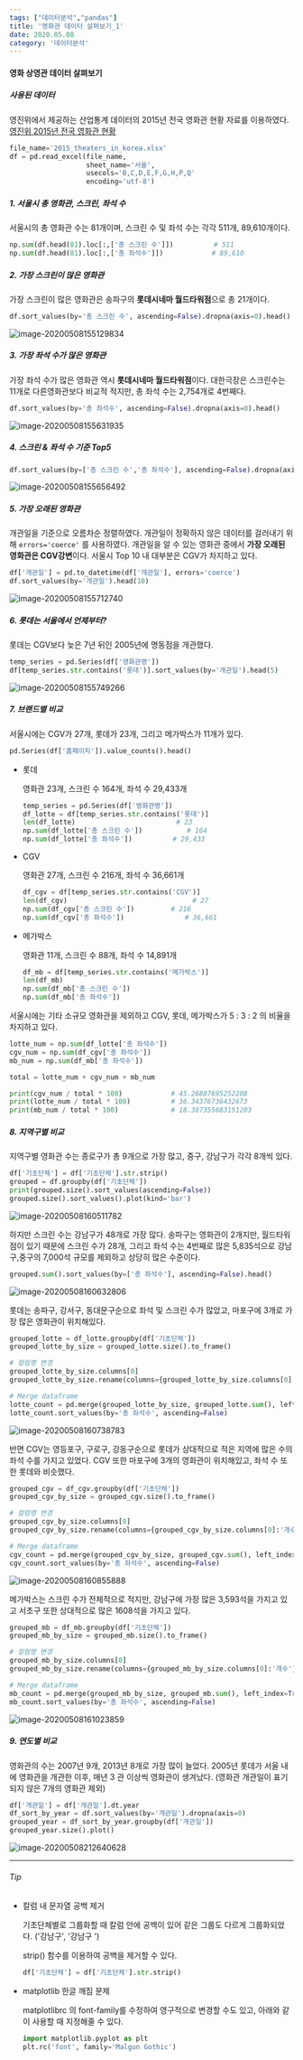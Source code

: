 ```yaml
---
tags: ["데이터분석","pandas"]
title: '영화관 데이터 살펴보기_1'
date: 2020.05.08
category: '데이터분석'
---
```




#### 영화 상영관 데이터 살펴보기



##### 사용된 데이터

영진위에서 제공하는 산업통계 데이터의 2015년 전국 영화관 현황 자료를 이용하였다.  [영진위 2015년 전국 영화관 현황](https://www.kofic.or.kr/kofic/business/board/selectBoardDetail.do?boardNumber=2)

```python
file_name='2015_theaters_in_korea.xlsx'
df = pd.read_excel(file_name,
                   sheet_name='서울',
                   usecols='B,C,D,E,F,G,H,P,Q'
                   encoding='utf-8')
```



##### 1. 서울시 총 영화관, 스크린, 좌석 수

서울시의 총 영화관 수는 81개이며, 스크린 수 및 좌석 수는 각각 511개,  89,610개이다. 

```python
np.sum(df.head(81).loc[:,['총 스크린 수']])			# 511
np.sum(df.head(81).loc[:,['총 좌석수']])			# 89,610 
```



##### 2. 가장 스크린이 많은 영화관

가장 스크린이 많은 영화관은 송파구의 **롯데시네마 월드타워점**으로 총 21개이다. 

```python
df.sort_values(by='총 스크린 수', ascending=False).dropna(axis=0).head()
```

![image-20200508155129834](../upload/image-20200508155129834.png)



##### 3. 가장 좌석 수가 많은 영화관

가장 좌석 수가 많은 영화관 역시 **롯데시네마 월드타워점**이다. 대한극장은 스크린수는 11개로 다른영화관보다 비교적 적지만, 총 좌석 수는 2,754개로 4번째다.

```python
df.sort_values(by='총 좌석수', ascending=False).dropna(axis=0).head()
```

![image-20200508155631935](../../../Users/dgjun/Desktop/memos/upload/image-20200508155631935.png)



##### 4. 스크린 & 좌석 수 기준 Top5

```python
df.sort_values(by=['총 스크린 수','총 좌석수'], ascending=False).dropna(axis=0).head()
```

![image-20200508155656492](../upload/image-20200508155656492.png)



##### 5. 가장 오래된 영화관

개관일을 기준으로 오름차순 정렬하였다. 개관일이 정확하지 않은 데이터를 걸러내기 위해 `errors='coerce'` 를 사용하였다. 개관일을 알 수 있는 영화관 중에서 **가장 오래된 영화관은 CGV강변**이다.  서울시 Top 10 내 대부분은 CGV가 차지하고 있다.

```python
df['개관일'] = pd.to_datetime(df['개관일'], errors='coerce')
df.sort_values(by='개관일').head(10)
```

![image-20200508155712740](../upload/image-20200508155712740.png)



##### 6. 롯데는 서울에서 언제부터?

롯데는 CGV보다 늦은 7년 뒤인 2005년에 명동점을 개관했다.

```python
temp_series = pd.Series(df['영화관명'])
df[temp_series.str.contains('롯데')].sort_values(by='개관일').head(5)
```

![image-20200508155749266](../upload/image-20200508155749266.png)



##### 7. 브랜드별 비교

서울시에는 CGV가 27개, 롯데가 23개, 그리고 메가박스가 11개가 있다.

```python
pd.Series(df['홈페이지']).value_counts().head()
```

- 롯데

  영화관 23개, 스크린 수 164개, 좌석 수 29,433개

  ```python
  temp_series = pd.Series(df['영화관명'])
  df_lotte = df[temp_series.str.contains('롯데')]
  len(df_lotte)							# 23
  np.sum(df_lotte['총 스크린 수'])			# 164
  np.sum(df_lotte['총 좌석수'])			 # 29,433
  ```

- CGV

  영화관 27개, 스크린 수 216개, 좌석 수 36,661개

  ```python
  df_cgv = df[temp_series.str.contains('CGV')]
  len(df_cgv)								# 27
  np.sum(df_cgv['총 스크린 수'])			# 216
  np.sum(df_cgv['총 좌석수'])				# 36,661 
  ```

- 메가박스

  영화관 11개, 스크린 수 88개, 좌석 수 14,891개

  ```python
  df_mb = df[temp_series.str.contains('메가박스')]
  len(df_mb)
  np.sum(df_mb['총 스크린 수'])
  np.sum(df_mb['총 좌석수'])
  ```

서울시에는 기타 소규모 영화관을 제외하고 CGV, 롯데, 메가박스가 5 : 3 : 2 의 비율을 차지하고 있다.

 ```python
lotte_num = np.sum(df_lotte['총 좌석수'])
cgv_num = np.sum(df_cgv['총 좌석수'])
mb_num = np.sum(df_mb['총 좌석수'])

total = lotte_num + cgv_num + mb_num

print(cgv_num / total * 100)			# 45.26887695252208
print(lotte_num / total * 100)			# 36.34376736432673
print(mb_num / total * 100)				# 18.387355683151203
 ```



##### 8. 지역구별 비교 

지역구별 영화관 수는 종로구가 총 9개으로 가장 많고, 중구, 강남구가 각각 8개씩 있다.

```python
df['기초단체'] = df['기초단체'].str.strip()
grouped = df.groupby(df['기초단체'])
print(grouped.size().sort_values(ascending=False))
grouped.size().sort_values().plot(kind='bar')
```

![image-20200508160511782](../upload/image-20200508160511782.png)



하지만 스크린 수는 강남구가 48개로 가장 많다. 송파구는 영화관이 2개지만, 월드타워점이 있기 때문에 스크린 수가 28개, 그리고 좌석 수는 4번째로 많은 5,835석으로 강남구,중구의 7,000석 규모를 제외하고 상당히 많은 수준이다.

```python
grouped.sum().sort_values(by=['총 좌석수'], ascending=False).head()
```

![image-20200508160632806](../upload/image-20200508160632806.png)



롯데는 송파구, 강서구, 동대문구순으로 좌석 및 스크린 수가 많았고, 마포구에 3개로 가장 많은 영화관이 위치해있다. 

```python
grouped_lotte = df_lotte.groupby(df['기초단체'])
grouped_lotte_by_size = grouped_lotte.size().to_frame()

# 컬럼명 변경
grouped_lotte_by_size.columns[0]
grouped_lotte_by_size.rename(columns={grouped_lotte_by_size.columns[0]:'개수'}, inplace=True)

# Merge dataframe
lotte_count = pd.merge(grouped_lotte_by_size, grouped_lotte.sum(), left_index=True, right_index=True)
lotte_count.sort_values(by='총 좌석수', ascending=False)
```

![image-20200508160738783](../upload/image-20200508160738783.png)



반면 CGV는 영등포구, 구로구, 강동구순으로 롯데가 상대적으로 적은 지역에 많은 수의 좌석 수를 가지고 있었다.  CGV 또한 마포구에 3개의 영화관이 위치해있고, 좌석 수 또한 롯데와 비슷했다.

```python
grouped_cgv = df_cgv.groupby(df['기초단체'])
grouped_cgv_by_size = grouped_cgv.size().to_frame()

# 컬럼명 변경
grouped_cgv_by_size.columns[0]
grouped_cgv_by_size.rename(columns={grouped_cgv_by_size.columns[0]:'개수'}, inplace=True)

# Merge dataframe
cgv_count = pd.merge(grouped_cgv_by_size, grouped_cgv.sum(), left_index=True, right_index=True)
cgv_count.sort_values(by='총 좌석수', ascending=False)
```

![image-20200508160855888](../upload/image-20200508160855888.png)



메가박스는 스크린 수가 전체적으로 적지만, 강남구에 가장 많은 3,593석을 가지고 있고 서초구 또한 상대적으로 많은 1608석을 가지고 있다. 

```python
grouped_mb = df_mb.groupby(df['기초단체'])
grouped_mb_by_size = grouped_mb.size().to_frame()

# 컬럼명 변경
grouped_mb_by_size.columns[0]
grouped_mb_by_size.rename(columns={grouped_mb_by_size.columns[0]:'개수'}, inplace=True)

# Merge dataframe
mb_count = pd.merge(grouped_mb_by_size, grouped_mb.sum(), left_index=True, right_index=True)
mb_count.sort_values(by='총 좌석수', ascending=False)
```

![image-20200508161023859](../upload/image-20200508161023859.png)

##### 9. 연도별 비교

영화관의 수는 2007년 9개, 2013년 8개로 가장 많이 늘었다. 2005년 롯데가 서울 내에 영화관을 개관한 이후, 매년 3 관 이상씩 영화관이 생겨났다. (영화관 개관일이 표기되지 않은 7개의 영화관 제외)

```python
df['개관일'] = df['개관일'].dt.year
df_sort_by_year = df.sort_values(by='개관일').dropna(axis=0)
grouped_year = df_sort_by_year.groupby(df['개관일'])
grouped_year.size().plot()
```

![image-20200508212640628](../upload/image-20200508212640628.png)







----

###### Tip

- 칼럼 내 문자열 공백 제거

  기초단체별로 그룹화할 때 칼럼 안에 공백이 있어 같은 그룹도 다르게 그룹화되었다. ('강남구', '강남구  ')

  strip() 함수를 이용하여 공백을 제거할 수 있다.

  ```python
  df['기초단체'] = df['기초단체'].str.strip()
  ```

- matplotlib 한글 깨짐 문제

  matplotlibrc 의 font-family를 수정하여 영구적으로 변경할 수도 있고, 아래와 같이 사용할 때 지정해줄 수 있다.

  ```python
  import matplotlib.pyplot as plt
  plt.rc('font', family='Malgun Gothic')
  ```

  